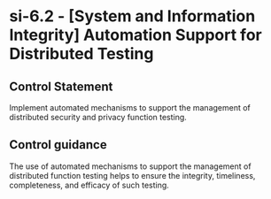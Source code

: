 # si-6.2 - \[System and Information Integrity\] Automation Support for Distributed Testing

## Control Statement

Implement automated mechanisms to support the management of distributed security and privacy function testing.

## Control guidance

The use of automated mechanisms to support the management of distributed function testing helps to ensure the integrity, timeliness, completeness, and efficacy of such testing.
